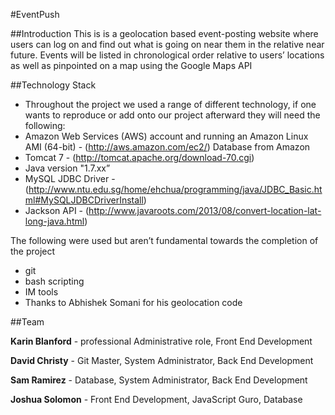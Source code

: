 #EventPush


##Introduction
This is is a geolocation based event-posting website where users can log on and find out what is going on near them in the relative near future. Events will be listed in chronological order relative to users’ locations as well as pinpointed on a map using the Google Maps API

##Technology Stack

* Throughout the project we used a range of different technology, if one wants to reproduce or add onto our project afterward they will need the following:
* Amazon Web Services (AWS) account and running an Amazon Linux AMI (64-bit) - (http://aws.amazon.com/ec2/)
Database from Amazon
* Tomcat 7 - (http://tomcat.apache.org/download-70.cgi)
* Java version "1.7.xx”
* MySQL JDBC Driver - (http://www.ntu.edu.sg/home/ehchua/programming/java/JDBC_Basic.html#MySQLJDBCDriverInstall)
* Jackson API - (http://www.javaroots.com/2013/08/convert-location-lat-long-java.html)

The following were used but aren’t fundamental towards the completion of the project 
* git
* bash scripting 
* IM tools
* Thanks to Abhishek Somani for his geolocation code

##Team

**Karin Blanford** - professional Administrative role, Front End Development 

**David Christy** - Git Master, System Administrator, Back End Development

**Sam Ramirez** - Database, System Administrator, Back End Development

**Joshua Solomon** - Front End Development, JavaScript Guro, Database 

